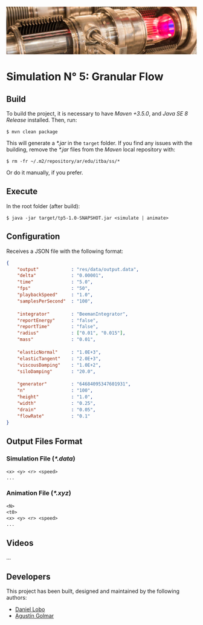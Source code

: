 ![...](res/image/readme-header.png)

# Simulation N° 5: Granular Flow

## Build

To build the project, it is necessary to have _Maven +3.5.0_, and
_Java SE 8 Release_ installed. Then, run:

```
$ mvn clean package
```

This will generate a _\*.jar_ in the `target` folder. If you find any issues
with the building, remove the _\*.jar_ files from the _Maven_ local
repository with:

```
$ rm -fr ~/.m2/repository/ar/edu/itba/ss/*
```

Or do it manually, if you prefer.

## Execute

In the root folder (after build):

```
$ java -jar target/tp5-1.0-SNAPSHOT.jar <simulate | animate>
```

## Configuration

Receives a JSON file with the following format:

```json
{
    "output"            : "res/data/output.data",
    "delta"             : "0.00001",
    "time"              : "5.0",
    "fps"               : "50",
    "playbackSpeed"     : "1.0",
    "samplesPerSecond"  : "100",

    "integrator"        : "BeemanIntegrator",
    "reportEnergy"      : "false",
    "reportTime"        : "false",
    "radius"            : ["0.01", "0.015"],
    "mass"              : "0.01",

    "elasticNormal"     : "1.0E+3",
    "elasticTangent"    : "2.0E+3",
    "viscousDamping"    : "1.0E+2",
    "siloDamping"       : "20.0",

    "generator"         : "64684095347601931",
    "n"                 : "100",
    "height"            : "1.0",
    "width"             : "0.25",
    "drain"             : "0.05",
    "flowRate"          : "0.1"
}

```

## Output Files Format

### Simulation File (_\*.data_)

```
<x> <y> <r> <speed>
...
```

### Animation File (_\*.xyz_)

```
<N>
<t0>
<x> <y> <r> <speed>
...
```

## Videos

...

## Developers

This project has been built, designed and maintained by the following authors:

* [Daniel Lobo](https://github.com/lobo)
* [Agustín Golmar](https://github.com/agustin-golmar)
